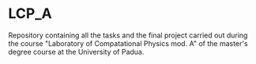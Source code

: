# LCP_A
Repository containing all the tasks and the final project carried out during the course "Laboratory of Compatational Physics mod. A" of the master's degree course at the University of Padua.
